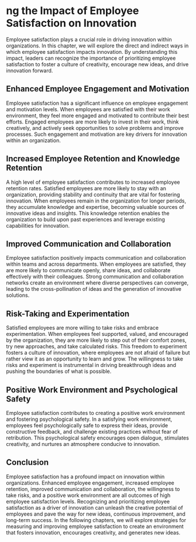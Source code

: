 ng the Impact of Employee Satisfaction on Innovation
==========================================================================

Employee satisfaction plays a crucial role in driving innovation within organizations. In this chapter, we will explore the direct and indirect ways in which employee satisfaction impacts innovation. By understanding this impact, leaders can recognize the importance of prioritizing employee satisfaction to foster a culture of creativity, encourage new ideas, and drive innovation forward.

**Enhanced Employee Engagement and Motivation**
-----------------------------------------------

Employee satisfaction has a significant influence on employee engagement and motivation levels. When employees are satisfied with their work environment, they feel more engaged and motivated to contribute their best efforts. Engaged employees are more likely to invest in their work, think creatively, and actively seek opportunities to solve problems and improve processes. Such engagement and motivation are key drivers for innovation within an organization.

**Increased Employee Retention and Knowledge Retention**
--------------------------------------------------------

A high level of employee satisfaction contributes to increased employee retention rates. Satisfied employees are more likely to stay with an organization, providing stability and continuity that are vital for fostering innovation. When employees remain in the organization for longer periods, they accumulate knowledge and expertise, becoming valuable sources of innovative ideas and insights. This knowledge retention enables the organization to build upon past experiences and leverage existing capabilities for innovation.

**Improved Communication and Collaboration**
--------------------------------------------

Employee satisfaction positively impacts communication and collaboration within teams and across departments. When employees are satisfied, they are more likely to communicate openly, share ideas, and collaborate effectively with their colleagues. Strong communication and collaboration networks create an environment where diverse perspectives can converge, leading to the cross-pollination of ideas and the generation of innovative solutions.

**Risk-Taking and Experimentation**
-----------------------------------

Satisfied employees are more willing to take risks and embrace experimentation. When employees feel supported, valued, and encouraged by the organization, they are more likely to step out of their comfort zones, try new approaches, and take calculated risks. This freedom to experiment fosters a culture of innovation, where employees are not afraid of failure but rather view it as an opportunity to learn and grow. The willingness to take risks and experiment is instrumental in driving breakthrough ideas and pushing the boundaries of what is possible.

**Positive Work Environment and Psychological Safety**
------------------------------------------------------

Employee satisfaction contributes to creating a positive work environment and fostering psychological safety. In a satisfying work environment, employees feel psychologically safe to express their ideas, provide constructive feedback, and challenge existing practices without fear of retribution. This psychological safety encourages open dialogue, stimulates creativity, and nurtures an atmosphere conducive to innovation.

**Conclusion**
--------------

Employee satisfaction has a profound impact on innovation within organizations. Enhanced employee engagement, increased employee retention, improved communication and collaboration, the willingness to take risks, and a positive work environment are all outcomes of high employee satisfaction levels. Recognizing and prioritizing employee satisfaction as a driver of innovation can unleash the creative potential of employees and pave the way for new ideas, continuous improvement, and long-term success. In the following chapters, we will explore strategies for measuring and improving employee satisfaction to create an environment that fosters innovation, encourages creativity, and generates new ideas.

